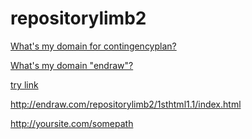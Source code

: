 # repositorylimb2


<a href="http://www.YourDomain.com/.AndroidStudio3.4/config/1sthtml1.1/index.html">What's my domain for contingencyplan?</a>

<a href="http://www.endraw.io/.AndroidStudio3.4/config/1sthtml1.1/index.html">What's my domain "endraw"?</a>

<a href="../../index.html">try link</a>

http://endraw.com/repositorylimb2/1sthtml1.1/index.html


http://yoursite.com/somepath
